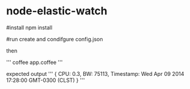 node-elastic-watch
==================

#install
npm install

#run
create and condifgure config.json

then

'''
coffee app.coffee
'''

expected output
'''
{ CPU: 0.3,
  BW: 75113,
  Timestamp: Wed Apr 09 2014 17:28:00 GMT-0300 (CLST) }
'''
